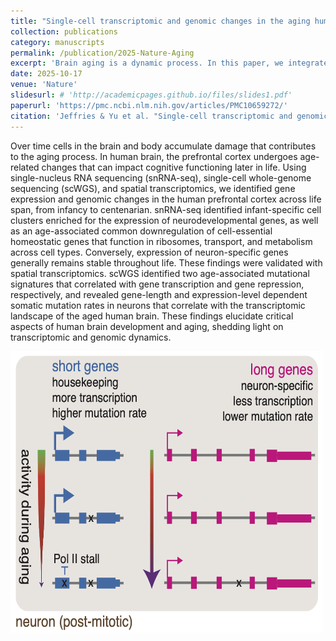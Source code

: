 ```yaml
---
title: "Single-cell transcriptomic and genomic changes in the aging human brain"
collection: publications
category: manuscripts
permalink: /publication/2025-Nature-Aging
excerpt: 'Brain aging is a dynamic process. In this paper, we integrated single-nucleus RNA-seq, single-cell WGS, and spatial transcriptomics, and elucidated genomic and transcriptomic changes of human brain aging.'
date: 2025-10-17
venue: 'Nature'
slidesurl: # 'http://academicpages.github.io/files/slides1.pdf'
paperurl: 'https://pmc.ncbi.nlm.nih.gov/articles/PMC10659272/'
citation: 'Jeffries & Yu et al. "Single-cell transcriptomic and genomic changes in the aging human brain." Nature (2025)'
---
```

Over time cells in the brain and body accumulate damage that contributes to the aging process. In human brain, the prefrontal cortex undergoes age-related changes that can impact cognitive functioning later in life. Using single-nucleus RNA sequencing (snRNA-seq), single-cell whole-genome sequencing (scWGS), and spatial transcriptomics, we identified gene expression and genomic changes in the human prefrontal cortex across life span, from infancy to centenarian. snRNA-seq identified infant-specific cell clusters enriched for the expression of neurodevelopmental genes, as well as an age-associated common downregulation of cell-essential homeostatic genes that function in ribosomes, transport, and metabolism across cell types. Conversely, expression of neuron-specific genes generally remains stable throughout life. These findings were validated with spatial transcriptomics. scWGS identified two age-associated mutational signatures that correlated with gene transcription and gene repression, respectively, and revealed gene-length and expression-level dependent somatic mutation rates in neurons that correlate with the transcriptomic landscape of the aged human brain. These findings elucidate critical aspects of human brain development and aging, shedding light on transcriptomic and genomic dynamics.

<img src="/images/Paper-Cover-2025-Nature.png" alt="Graphic Abstract" width="500" height="450"/>